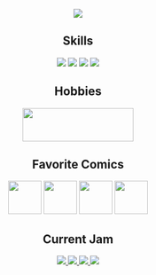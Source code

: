 <p align="center">
      <img src="https://media2.giphy.com/media/v1.Y2lkPTc5MGI3NjExbGNveHJtbmQwMXhqeXh0cjlhbXNybWR5dDBmb2IyZ2l3OTFvaGl6cCZlcD12MV9pbnRlcm5hbF9naWZfYnlfaWQmY3Q9cw/WlJ3rck6IWfiU/giphy.gif"/>
</p>

<h2 align="center">Skills</h2>
<p align="center">
      <img src="https://skillicons.dev/icons?i=java,kotlin" />
      <img src="https://skillicons.dev/icons?i=javascript" />
      <img src="https://skillicons.dev/icons?i=html,css" />
      <img src="https://skillicons.dev/icons?i=idea,grafana" />
</p>

<h2 align="center">Hobbies</h2>
<p align="center">
<!--       <img src="https://i.imgur.com/eumhMIi.gif" height="60" />
      <img src="https://i.imgur.com/fIahkYP.gif" height="60" />
      <img src="https://i.imgur.com/utuoLSO.gif" height="60" /> -->
      <img src="https://media.tenor.com/OGvl9cimcbcAAAAi/sega-sonic.gif" height="60" width="200"/>
</div>

<h2 align="center">Favorite Comics</h2>
<p align="center">
      <img src="https://i.imgur.com/GzGYKXe.png" height="60" />
      <img src="https://static.wikia.nocookie.net/marveldatabase/images/2/2a/Warlock_%281972%29.png/revision/latest?cb=20130321004253" height="60" />
      <img src="https://static.wikia.nocookie.net/logopedia/images/3/3d/Howard-the-duck-movie-logo.png/revision/latest?cb=20180818015727" height="60" />
      <img src="https://static.wikia.nocookie.net/logocomics/images/8/89/Man-Thing_Vol_2_2.png/revision/latest?cb=20150320173535" height="60" />
</p>

<h2 align="center">Current Jam</h2>
<p align="center">
<!--       <img src="https://i.imgur.com/eumhMIi.gif" height="60" />
      <img src="https://i.imgur.com/fIahkYP.gif" height="60" />
      <img src="https://i.imgur.com/utuoLSO.gif" height="60" /> -->
      <a href="https://genius.com/Manu-chao-desaparecido-lyrics">
            <img src="https://128739182.xyz/card?query=Manu%20Chaor%20Desaparecido&body=4&backgroundColor=52957B"/>
      </a>
      <a href="https://genius.com/Manu-chao-me-gustas-tu-lyrics">
            <img src="https://128739182.xyz/card?query=Me%20Gustas%20Tu&chorus=true&backgroundColor=52957B"/>
      </a>
      <a href="https://genius.com/Kid-cudi-heart-of-a-lion-kid-cudi-theme-music-lyrics">
            <img src="https://128739182.xyz/card?query=heart%20of%20a%20lion&chorus=true&backgroundColor=4E4D9B" />
      </a>
      <a href="https://genius.com/Kendrick-lamar-real-lyrics">
            <img src="https://128739182.xyz/card?query=Kendrick%20Lamar%20Real&backgroundColor=B9BDBF" />
      </a>
</div>
</div>
